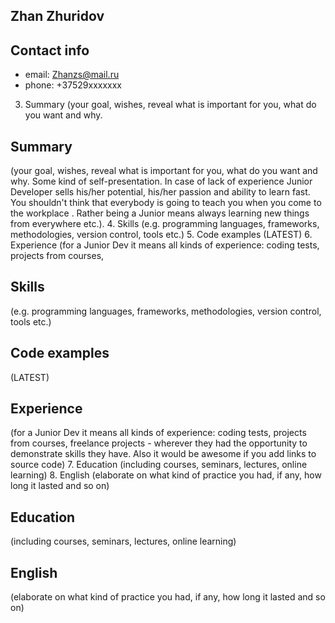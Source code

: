 ## Zhan Zhuridov

## Contact info
- email: Zhanzs@mail.ru
- phone: +37529xxxxxxx

3. Summary (your goal, wishes, reveal what is important for you, what do you want and why.
## Summary 
(your goal, wishes, reveal what is important for you, what do you want and why.
Some kind of self-presentation. In case of lack of experience  Junior Developer sells his/her potential, his/her passion and ability to learn fast. You shouldn't think that everybody is going to teach you when you come to the workplace . Rather being a Junior means always
learning new things from everywhere etc.).
4. Skills (e.g. programming languages, frameworks, methodologies, version control, tools etc.)
5. Code examples (LATEST)
6. Experience (for a Junior Dev it means all kinds of experience: coding tests, projects from courses,

## Skills 
(e.g. programming languages, frameworks, methodologies, version control, tools etc.)

## Code examples 
(LATEST)

## Experience 
(for a Junior Dev it means all kinds of experience: coding tests, projects from courses,
freelance projects - wherever they had the opportunity to demonstrate skills they have.
Also it would be awesome if you add links to source code)
7. Education (including courses, seminars, lectures, online learning)
8. English (elaborate on what kind of practice you had, if any, how long it lasted and so on)

## Education 
(including courses, seminars, lectures, online learning)

## English 
(elaborate on what kind of practice you had, if any, how long it lasted and so on)
